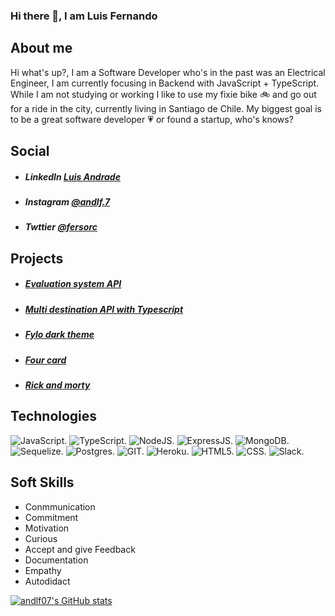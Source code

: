 ### Hi there 👋, I am Luis Fernando

## About me
Hi what's up?, I am a Software Developer who's in the past was an Electrical Engineer, I am currently focusing in Backend with JavaScript + TypeScript. While I am not studying or working I like to use my fixie bike 🚲 and go out for a ride in the city, currently living in Santiago de Chile. My biggest goal is to be a great software developer 💗 or found a startup, who's knows?

## Social
* ##### LinkedIn [Luis Andrade](https://www.linkedin.com/in/luis-fernando-andrade-uzcategui-121951136/)
* ##### Instagram [@andlf.7](https://www.instagram.com/andlf.7/)
* ##### Twttier [@fersorc](https://twitter.com/fersorc)


## Projects
* ##### [Evaluation system API](https://github.com/andlf07/evaluation-system-api)
* ##### [Multi destination API with Typescript](https://github.com/andlf07/multi-destination-api)
* ##### [Fylo dark theme](https://github.com/andlf07/fylo-dark-theme)
* ##### [Four card](https://github.com/andlf07/four-card-frontendmentor)
* ##### [Rick and morty](https://github.com/andlf07/rick-and-morty-api)




## Technologies
 
 ![JavaScript.](https://img.shields.io/badge/JavaScript-323330?style=for-the-badge&logo=javascript&logoColor=F7DF1E)
 ![TypeScript.](https://img.shields.io/badge/TypeScript-007ACC?style=for-the-badge&logo=typescript&logoColor=white)
 ![NodeJS.](https://img.shields.io/badge/Node.js-339933?style=for-the-badge&logo=nodedotjs&logoColor=white)
 ![ExpressJS.](https://img.shields.io/badge/Express.js-000000?style=for-the-badge&logo=express&logoColor=white)
 ![MongoDB.](https://img.shields.io/badge/MongoDB-4EA94B?style=for-the-badge&logo=mongodb&logoColor=white)
 ![Sequelize.](https://img.shields.io/badge/Sequelize-52B0E7?style=for-the-badge&logo=Sequelize&logoColor=white)
 ![Postgres.](https://img.shields.io/badge/PostgreSQL-316192?style=for-the-badge&logo=postgresql&logoColor=white)
 ![GIT.](https://img.shields.io/badge/GIT-E44C30?style=for-the-badge&logo=git&logoColor=white)
 ![Heroku.](https://img.shields.io/badge/Heroku-430098?style=for-the-badge&logo=heroku&logoColor=white)
 ![HTML5.](https://img.shields.io/badge/HTML5-E34F26?style=for-the-badge&logo=html5&logoColor=white)
 ![CSS.](https://img.shields.io/badge/CSS3-1572B6?style=for-the-badge&logo=css3&logoColor=white)
 ![Slack.](https://img.shields.io/badge/Slack-4A154B?style=for-the-badge&logo=slack&logoColor=white)

## Soft Skills
 * Conmmunication
 * Commitment
 * Motivation
 * Curious
 * Accept and give Feedback
 * Documentation
 * Empathy
 * Autodidact


[![andlf07's GitHub stats](https://github-readme-stats.vercel.app/api?username=andlf07)](https://github.com/anuraghazra/github-readme-stats)


<!--
**andlf07/andlf07** is a ✨ _special_ ✨ repository because its `README.md` (this file) appears on your GitHub profile.

Here are some ideas to get you started:

- 🔭 I’m currently working on ...
- 🌱 I’m currently learning ...
- 👯 I’m looking to collaborate on ...
- 🤔 I’m looking for help with ...
- 💬 Ask me about ...
- 📫 How to reach me: ...
- 😄 Pronouns: ...
- ⚡ Fun fact: ...
-->
